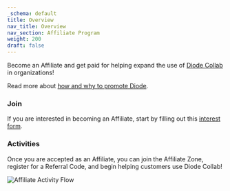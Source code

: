```yaml
---
_schema: default
title: Overview
nav_title: Overview
nav_section: Affiliate Program
weight: 200
draft: false
---
```

Become an Affiliate and get paid for helping expand the use of <a href="https://diode.io/products/collab/" title="Diode Collab" target="_blank" rel="noopener">Diode Collab</a> in organizations!

Read more about [how and why to promote Diode](/docs/affiliate/promoting-diode/).

### Join

If you are interested in becoming an Affiliate, start by filling out this <a href="https://nidese6v.paperform.co" title="Interest Form" target="_blank" rel="noopener">interest form</a>.

### Activities

Once you are accepted as an Affiliate, you can join the Affiliate Zone, register for a Referral Code, and begin helping customers use Diode Collab!

![](/uploads/affiliate-flow.png "Affiliate Activity Flow")

&nbsp;